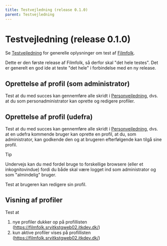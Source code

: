 ```yaml
---
title: Testvejledning (release 0.1.0)
parent: Testvejledning
---
```


# Testvejledning (release 0.1.0)


Se [Testvejledning](README.da.md) for generelle oplysninger om test af [Filmfolk].

Dette er den første release af Filmfolk, så derfor skal "det hele testes". Det er generelt en god ide at teste "det
hele" i forbindelse med en ny release.

## Oprettelse af profil (som administrator)

Test at du med succes kan gennemføre alle skridt i [Personvejledning](../person-management.da.md), dvs. at du som
personadministrator kan oprette og redigere profiler.

## Oprettelse af profil (udefra)

Test at du med succes kan gennemføre alle skridt i [Personvejledning](../users-manual.da.md), dvs. at en udefra kommende
bruger kan oprette en profil, at du, som administrator, kan godkende den og at brugeren efterfølgende kan tilgå sine
profil.

> [!TIP]
> Undervejs kan du med fordel bruge to forskellige browsere (eller et inkognitovindue) fordi du både skal være logget
> ind som administrator og som "almindelig" bruger.

Test at brugeren kan redigere sin profil.

## Visning af profiler

Test at

1. nye profiler dukker op på profillisten (<https://filmfolk.srvitkstgweb02.itkdev.dk/>)
2. kun aktive profiler vises på profillisten (<https://filmfolk.srvitkstgweb02.itkdev.dk/>)

[Filmfolk]: https://filmfolk.srvitkstgweb02.itkdev.dk/

